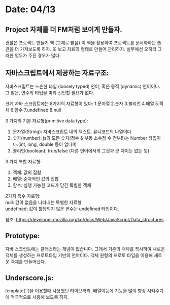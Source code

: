 # Date: 04/13

## Project 자체를 더 FM처럼 보이게 만들자.
괜찮은 프로젝트 만들기 책 (교제로 받음) 이 책을 활용하여 프로젝트를 문서화하는 습관을 더 가져보도록 하자. 또 보고 자료의 형태로 만들어 관리하자. 실무에선 오히려 그러한 업무가 주된 경우가 많다.  

## 자바스크립트에서 제공하는 자료구조:
자바스크립트는 느슨한 타입 (loosely typed) 언어, 혹은 동적 (dynamic) 언어이다. 그 말은, 변수의 타입을 미리 선언할 필요가 없다.  

크게 자바 스크립트에는 8가지의 자료형이 있다:
1.문자열 2.숫자 3.불리언 4.배열 5.객체 6.함수 7.undefined 8.null 

3 가지의 기본 자료형(primitive data type):  
1. 문자열(String): 자바스크립트 내의 텍스트. 유니코드의 나열이다.  
2. 숫자(number): js의 모든 숫자(정수 & 부동 소수점 수 전부!!)는 Number 타입이다.(int, long, double 등이 없다!!)  
3. 불리언(boolean): true/false (다른 언어에서의 그것과 큰 차이는 없는 듯)  

3 가지 복합 자료형:  
1. 객체: 값의 집합  
2. 배열: 순차적인 값의 집합  
3. 함수: 실행 가능한 코드가 담긴 특별한 객체  

2가지 특수 자료형:  
null: 값이 없음을 나타내는 특별한 자료형  
undefined: 값이 할당되지 않은 변수는 undefined 타입이다.  

참조: https://developer.mozilla.org/ko/docs/Web/JavaScript/Data_structures  

## Prototype:  
자바 스크립트에는 클래스라는 개념이 없습니다. 그래서 기존의 객체를 복사하여 새로운 객체를 생성하는 프로토타입 기반의 언어이다. 객체 원형의 프로토 타입을 이용해 새로운 객체를 만들어낸다.  

## Underscore.js:  
template(``)을 이용할때 사용했던 라이브러리. 배열이등에 기능을 많이 향상 시켜주기에 적극적으로 사용해 보도록 하자.  

